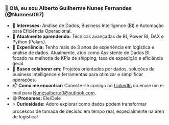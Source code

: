 ### 👋 Olá, eu sou Alberto Guilherme Nunes Fernandes (@Nunnes067)

- 👀 **Interesses:** Análise de Dados, Business Intelligence (BI) e Automação para Eficiência Operacional.
- 🌱 **Atualmente aprendendo:** Técnicas avançadas de BI, Power BI, DAX e Python (Polars).
- 💼 **Experiência:** Tenho mais de 3 anos de experiência em logística e análise de dados. Atualmente, atuo como Assistente de Dados BI, focado na melhoria de KPIs de shipping, taxa de expedição e eficiência geral.
- 💞️ **Busco colaborar em:** Projetos orientados por dados, soluções de business intelligence e ferramentas para otimizar e simplificar operações.
- 📫 **Como me encontrar:** Conecte-se comigo no [LinkedIn](https://www.linkedin.com/in/alberto-nunes/) ou envie um e-mail para Nunesalberto0@outlook.com.
- 😄 **Pronomes:** Ele/Dele
- ⚡ **Curiosidade:** Adoro explorar como dados podem transformar processos de tomada de decisão em tempo real, especialmente na área de logística!
